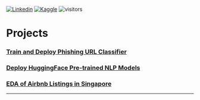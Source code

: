 [![Linkedin](https://img.shields.io/badge/-|%20sihcheeguan-blue?style=flat&logo=Linkedin&logoColor=white)](https://www.linkedin.com/in/sihcheeguan/)
[![Kaggle](https://img.shields.io/badge/-|%20ninjakira-20BEFF?style=flat&logo=kaggle&logoColor=white)](https://www.kaggle.com/ninjakira)
![visitors](https://visitor-badge.glitch.me/badge?page_id=ninjakira.github.io)


# Projects

### [Train and Deploy Phishing URL Classifier]()


### [Deploy HuggingFace Pre-trained NLP Models](https://app-translate-en-de-fr.herokuapp.com/)


### [EDA of Airbnb Listings in Singapore]()


<!--
## [Project 1]()

## [Project 2]()
-->

---
